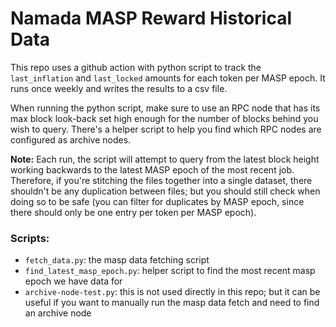 # Namada MASP Reward Historical Data

This repo uses a github action with python script to track the `last_inflation` and `last_locked` amounts for each token per MASP epoch. It runs once weekly and writes the results to a csv file.  

When running the python script, make sure to use an RPC node that has its max block look-back set high enough for the number of blocks behind you wish to query. There's a helper script to help you find which RPC nodes are configured as archive nodes.

**Note:** Each run, the script will attempt to query from the latest block height working backwards to the latest MASP epoch of the most recent job. Therefore, if you're stitching the files together into a single dataset, there shouldn't be any duplication between files; but you should still check when doing so to be safe (you can filter for duplicates by MASP epoch, since there should only be one entry per token per MASP epoch).

### Scripts:
- `fetch_data.py`: the masp data fetching script
- `find_latest_masp_epoch.py`: helper script to find the most recent masp epoch we have data for
- `archive-node-test.py`: this is not used directly in this repo; but it can be useful if you want to manually run the masp data fetch and need to find an archive node
